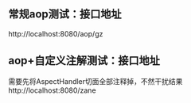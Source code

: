 ## 常规aop测试：接口地址
http://localhost:8080/aop/gz
## aop+自定义注解测试：接口地址
需要先将AspectHandler切面全部注释掉，不然干扰结果<br />
http://localhost:8080/zane
